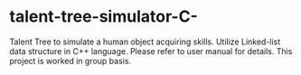 # talent-tree-simulator-C-
Talent Tree to simulate a human object acquiring skills. Utilize Linked-list data structure in C++ language. Please refer to user manual for details. This project is worked in group basis.
